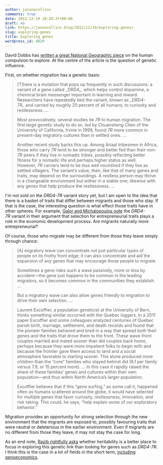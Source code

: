 ```yaml
---
author: jasonacollins
comments: true
date: 2012-12-19 10:20:37+00:00
draft: no
link: https://jasoncollins.blog/2012/12/19/exploring-genes/
slug: exploring-genes
title: Exploring genes
wordpress_id: 4829
---
```


David Dobbs has [written a great National Geographic piece](http://ngm.nationalgeographic.com/2013/01/restless-genes/dobbs-text) on the human compulsion to explore. At the centre of the article is the question of genetic influence.

First, on whether migration has a genetic basis:


<blockquote>[T]here is a mutation that pops up frequently in such discussions: a variant of a gene called _DRD4,_ which helps control dopamine, a chemical brain messenger important in learning and reward. Researchers have repeatedly tied the variant, known as _DRD4-7R_ and carried by roughly 20 percent of all humans, to curiosity and restlessness. ...

Most provocatively, several studies tie _7R_ to human migration. The first large genetic study to do so, led by Chuansheng Chen of the University of California, Irvine in 1999, found _7R_ more common in present-day migratory cultures than in settled ones. ...

Another recent study backs this up. Among Ariaal tribesmen in Africa, those who carry _7R_ tend to be stronger and better fed than their non-_7R_ peers if they live in nomadic tribes, possibly reflecting better fitness for a nomadic life and perhaps higher status as well. However, _7R_ carriers tend to be less well nourished if they live as settled villagers. The variant’s value, then, like that of many genes and traits, may depend on the surroundings. A restless person may thrive in a changeable environment but wither in a stable one; likewise with any genes that help produce the restlessness. ...</blockquote>


I'm not sold on the _DRD4-7R_ variant story yet, but I am open to the idea that there is a basket of traits that differ between migrants and those who stay. If that is the case, the interesting question is what effect those traits have in other spheres. For example, [Galor and Michalopoulos note](http://www.sciencedirect.com/science/article/pii/S0022053111000573) the _DRD4-7R_ variant in their argument that selection for entrepreneurial traits plays a role in the economic development process. Are migrants naturally more entrepreneurial?

Of course, those who migrate may be different from those they leave simply through chance:


<blockquote>[A] migratory wave can concentrate not just particular types of people on its frothy front edge; it can also concentrate and aid the expansion of any genes that may encourage those people to migrate.

Sometimes a gene rides such a wave passively, more or less by accident—the gene just happens to be common in the leading migrators, so it becomes common in the communities they establish. ...

But a migratory wave can also allow genes friendly to migration to drive their own selection. ...

Laurent Excoffier, a population geneticist at the University of Bern, thinks something similar occurred with the Quebec loggers. In a 2011 paper Excoffier and some colleagues analyzed centuries of Quebec parish birth, marriage, settlement, and death records and found that the pioneer families behaved and bred in a way that spread both their genes and the traits that drove them to the front. These wave-front couples married and mated sooner than did couples back home, perhaps because they were more impatient folks to begin with and because the frontier gave them access to land and a social atmosphere favorable to starting sooner. This alone produced more children than the “core” families who stayed behind did (9.1 per family versus 7.9, or 15 percent more). ... In this case it rapidly raised the share of these families’ genes and cultures within their own population—and thus within North America’s larger population.

Excoffier believes that if this “gene surfing,” as some call it, happened often as humans scattered around the globe, it would have selected for multiple genes that favor curiosity, restlessness, innovation, and risk taking. This could, he says, “help explain some of our exploratory behavior.”</blockquote>


Migration provides an opportunity for strong selection through the new environment that the migrants are exposed to, possibly favouring traits that were neutral or deleterious in the earlier environment. Even if migrants are no different from those they leave, it may not stay the case for long.

As an end note, [Razib rightfully asks](http://blogs.discovermagazine.com/gnxp/2012/12/gene-surfing-with-david-dobbs/) whether heritability is a better place to focus in exploring this genetic link than looking for genes such as _DRD4-7R_. I think this is the case in a lot of fields in the short term, [including genoeconomics](https://jasoncollins.blog/2012/10/genetics-without-genes/).
